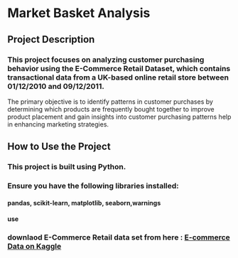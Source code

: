 # Market Basket Analysis

## Project Description
### This project focuses on analyzing customer purchasing behavior using the E-Commerce Retail Dataset, which contains transactional data from a UK-based online retail store between 01/12/2010 and 09/12/2011. 
The primary objective is to identify patterns in customer purchases by determining which products are frequently bought together to improve product placement and gain insights into customer purchasing patterns help in enhancing marketing strategies.

## How to Use the Project
### This project is built using Python.
### Ensure you have the following libraries installed:
#### pandas, scikit-learn, matplotlib, seaborn,warnings
#### use 
### downlaod E-Commerce Retail data set from here : [E-commerce Data on Kaggle](https://www.kaggle.com/carrie1/ecommerce-data)



